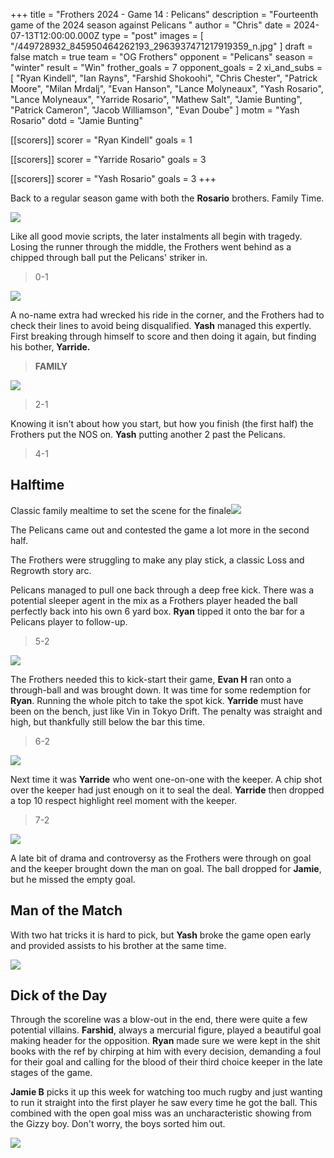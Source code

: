 +++
title = "Frothers 2024 - Game 14 : Pelicans"
description = "Fourteenth game of the 2024 season against Pelicans "
author = "Chris"
date = 2024-07-13T12:00:00.000Z
type = "post"
images = [ "/449728932_845950464262193_2963937471217919359_n.jpg" ]
draft = false
match = true
team = "OG Frothers"
opponent = "Pelicans"
season = "winter"
result = "Win"
frother_goals = 7
opponent_goals = 2
xi_and_subs = [
  "Ryan Kindell",
  "Ian Rayns",
  "Farshid Shokoohi",
  "Chris Chester",
  "Patrick Moore",
  "Milan Mrdalj",
  "Evan Hanson",
  "Lance Molyneaux",
  "Yash Rosario",
  "Lance Molyneaux",
  "Yarride Rosario",
  "Mathew Salt",
  "Jamie Bunting",
  "Patrick Cameron",
  "Jacob Williamson",
  "Evan Doube"
]
motm = "Yash Rosario"
dotd = "Jamie Bunting"

[[scorers]]
scorer = "Ryan Kindell"
goals = 1

[[scorers]]
scorer = "Yarride Rosario"
goals = 3

[[scorers]]
scorer = "Yash Rosario"
goals = 3
+++

Back to a regular season game with both the **Rosario** brothers. Family Time.

![](/449728932_845950464262193_2963937471217919359_n.jpg)

Like all good movie scripts, the later instalments all begin with tragedy. Losing the runner through the middle, the Frothers went behind as a chipped through ball put the Pelicans' striker in.

> 0-1

![](/ian-def.jpg)

A no-name extra had wrecked his ride in the corner, and the Frothers had to check their lines to avoid being disqualified. **Yash** managed this expertly. First breaking through himself to score and then doing it again, but finding his bother, **Yarride.**

> **FAMILY**

![](/ball-in-net.jpg)

> 2-1

Knowing it isn't about how you start, but how you finish (the first half) the Frothers put the NOS on. **Yash** putting another 2 past the Pelicans.

> 4-1

## Halftime

Classic family mealtime to set the scene for the finale![](/boysathalf.jpg)

The Pelicans came out and contested the game a lot more in the second half.

The Frothers were struggling to make any play stick, a classic Loss and Regrowth story arc.

Pelicans managed to pull one back through a deep free kick. There was a potential sleeper agent in the mix as a Frothers player headed the ball perfectly back into his own 6 yard box. **Ryan** tipped it onto the bar for a Pelicans player to follow-up.

> 5-2

![](/wall-FK.jpg)

The Frothers needed this to kick-start their game, **Evan H** ran onto a through-ball and was brought down.
It was time for some redemption for **Ryan**. Running the whole pitch to take the spot kick. **Yarride** must have been on the bench, just like Vin in Tokyo Drift. The penalty was straight and high, but thankfully still below the bar this time.

> 6-2

![](/kindle.jpg)

Next time it was **Yarride** who went one-on-one with the keeper. A chip shot over the keeper had just enough on it to seal the deal. **Yarride** then dropped a top 10 respect highlight reel moment with the keeper.

> 7-2

![](/yarride-top10-respect.jpg)

A late bit of drama and controversy as the Frothers were through on goal and the keeper brought down the man on goal. The ball dropped for **Jamie**, but he missed the empty goal.

## Man of the Match

With two hat tricks it is hard to pick, but **Yash** broke the game open early and provided assists to his brother at the same time.

![](https://media.giphy.com/media/kVANXewUiMFaPDJznl/giphy.gif)

## Dick of the Day

Through the scoreline was a blow-out in the end, there were quite a few potential villains. **Farshid**, always a mercurial figure, played a beautiful goal making header for the opposition. **Ryan** made sure we were kept in the shit books with the ref by chirping at him with every decision, demanding a foul for their goal and calling for the blood of their third choice keeper in the late stages of the game.

**Jamie B** picks it up this week for watching too much rugby and just wanting to run it straight into the first player he saw every time he got the ball. This combined with the open goal miss was an uncharacteristic showing from the Gizzy boy. Don't worry, the boys sorted him out.

![](/bunting-fear.jpg)
